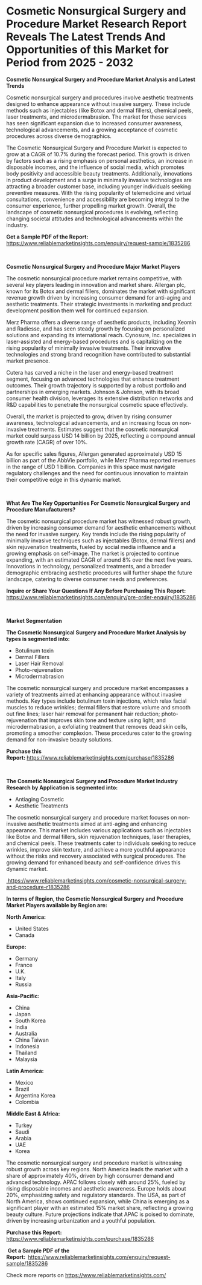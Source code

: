 <p><h1>Cosmetic Nonsurgical Surgery and Procedure Market Research Report Reveals The Latest Trends And Opportunities of this Market for Period from 2025 - 2032</h1></p><p><strong>Cosmetic Nonsurgical Surgery and Procedure Market Analysis and Latest Trends</strong></p>
<p><p>Cosmetic nonsurgical surgery and procedures involve aesthetic treatments designed to enhance appearance without invasive surgery. These include methods such as injectables (like Botox and dermal fillers), chemical peels, laser treatments, and microdermabrasion. The market for these services has seen significant expansion due to increased consumer awareness, technological advancements, and a growing acceptance of cosmetic procedures across diverse demographics.</p><p>The Cosmetic Nonsurgical Surgery and Procedure Market is expected to grow at a CAGR of 10.7% during the forecast period. This growth is driven by factors such as a rising emphasis on personal aesthetics, an increase in disposable incomes, and the influence of social media, which promotes body positivity and accessible beauty treatments. Additionally, innovations in product development and a surge in minimally invasive technologies are attracting a broader customer base, including younger individuals seeking preventive measures. With the rising popularity of telemedicine and virtual consultations, convenience and accessibility are becoming integral to the consumer experience, further propelling market growth. Overall, the landscape of cosmetic nonsurgical procedures is evolving, reflecting changing societal attitudes and technological advancements within the industry.</p></p>
<p><strong>Get a Sample PDF of the Report:&nbsp;</strong> <a href="https://www.reliablemarketinsights.com/enquiry/request-sample/1835286?utm_campaign=3497&utm_medium=2&utm_source=Github&utm_content=ia&utm_term=26032025&utm_id=cosmetic-nonsurgical-surgery-and-procedure">https://www.reliablemarketinsights.com/enquiry/request-sample/1835286</a></p>
<p>&nbsp;</p>
<p><strong>Cosmetic Nonsurgical Surgery and Procedure Major Market Players</strong></p>
<p><p>The cosmetic nonsurgical procedure market remains competitive, with several key players leading in innovation and market share. Allergan plc, known for its Botox and dermal fillers, dominates the market with significant revenue growth driven by increasing consumer demand for anti-aging and aesthetic treatments. Their strategic investments in marketing and product development position them well for continued expansion.</p><p>Merz Pharma offers a diverse range of aesthetic products, including Xeomin and Radiesse, and has seen steady growth by focusing on personalized solutions and expanding its international reach. Cynosure, Inc. specializes in laser-assisted and energy-based procedures and is capitalizing on the rising popularity of minimally invasive treatments. Their innovative technologies and strong brand recognition have contributed to substantial market presence.</p><p>Cutera has carved a niche in the laser and energy-based treatment segment, focusing on advanced technologies that enhance treatment outcomes. Their growth trajectory is supported by a robust portfolio and partnerships in emerging markets. Johnson & Johnson, with its broad consumer health division, leverages its extensive distribution networks and R&D capabilities to penetrate the nonsurgical cosmetic space effectively.</p><p>Overall, the market is projected to grow, driven by rising consumer awareness, technological advancements, and an increasing focus on non-invasive treatments. Estimates suggest that the cosmetic nonsurgical market could surpass USD 14 billion by 2025, reflecting a compound annual growth rate (CAGR) of over 10%.</p><p>As for specific sales figures, Allergan generated approximately USD 15 billion as part of the AbbVie portfolio, while Merz Pharma reported revenues in the range of USD 1 billion. Companies in this space must navigate regulatory challenges and the need for continuous innovation to maintain their competitive edge in this dynamic market.</p></p>
<p>&nbsp;</p>
<p><strong>What Are The Key Opportunities For Cosmetic Nonsurgical Surgery and Procedure Manufacturers?</strong></p>
<p><p>The cosmetic nonsurgical procedure market has witnessed robust growth, driven by increasing consumer demand for aesthetic enhancements without the need for invasive surgery. Key trends include the rising popularity of minimally invasive techniques such as injectables (Botox, dermal fillers) and skin rejuvenation treatments, fueled by social media influence and a growing emphasis on self-image. The market is projected to continue expanding, with an estimated CAGR of around 8% over the next five years. Innovations in technology, personalized treatments, and a broader demographic embracing aesthetic procedures will further shape the future landscape, catering to diverse consumer needs and preferences.</p></p>
<p><strong>Inquire or Share Your Questions If Any Before Purchasing This Report:</strong> <a href="https://www.reliablemarketinsights.com/enquiry/pre-order-enquiry/1835286?utm_campaign=3497&utm_medium=2&utm_source=Github&utm_content=ia&utm_term=26032025&utm_id=cosmetic-nonsurgical-surgery-and-procedure">https://www.reliablemarketinsights.com/enquiry/pre-order-enquiry/1835286</a></p>
<p>&nbsp;</p>
<p><strong>Market Segmentation</strong></p>
<p><strong>The Cosmetic Nonsurgical Surgery and Procedure Market Analysis by types is segmented into:</strong></p>
<p><ul><li>Botulinum toxin</li><li>Dermal Fillers</li><li>Laser Hair Removal</li><li>Photo-rejuvenation</li><li>Microdermabrasion</li></ul></p>
<p><p>The cosmetic nonsurgical surgery and procedure market encompasses a variety of treatments aimed at enhancing appearance without invasive methods. Key types include botulinum toxin injections, which relax facial muscles to reduce wrinkles; dermal fillers that restore volume and smooth out fine lines; laser hair removal for permanent hair reduction; photo-rejuvenation that improves skin tone and texture using light; and microdermabrasion, a exfoliating treatment that removes dead skin cells, promoting a smoother complexion. These procedures cater to the growing demand for non-invasive beauty solutions.</p></p>
<p><strong>Purchase this Report:&nbsp;</strong><a href="https://www.reliablemarketinsights.com/purchase/1835286?utm_campaign=3497&utm_medium=2&utm_source=Github&utm_content=ia&utm_term=26032025&utm_id=cosmetic-nonsurgical-surgery-and-procedure">https://www.reliablemarketinsights.com/purchase/1835286</a></p>
<p>&nbsp;</p>
<p><strong>The Cosmetic Nonsurgical Surgery and Procedure Market Industry Research by Application is segmented into:</strong></p>
<p><ul><li>Antiaging Cosmetic</li><li>Aesthetic Treatments</li></ul></p>
<p><p>The cosmetic nonsurgical surgery and procedure market focuses on non-invasive aesthetic treatments aimed at anti-aging and enhancing appearance. This market includes various applications such as injectables like Botox and dermal fillers, skin rejuvenation techniques, laser therapies, and chemical peels. These treatments cater to individuals seeking to reduce wrinkles, improve skin texture, and achieve a more youthful appearance without the risks and recovery associated with surgical procedures. The growing demand for enhanced beauty and self-confidence drives this dynamic market.</p></p>
<p><a href="https://www.reliablemarketinsights.com/cosmetic-nonsurgical-surgery-and-procedure-r1835286?utm_campaign=3497&utm_medium=2&utm_source=Github&utm_content=ia&utm_term=26032025&utm_id=cosmetic-nonsurgical-surgery-and-procedure">&nbsp;https://www.reliablemarketinsights.com/cosmetic-nonsurgical-surgery-and-procedure-r1835286</a></p>
<p><strong>In terms of Region, the Cosmetic Nonsurgical Surgery and Procedure Market Players available by Region are:</strong></p>
<p>
    <p> <strong> North America: </strong>
        <ul>
            <li>United States</li>
            <li>Canada</li>
        </ul>
        </p> 
    <p> <strong> Europe: </strong>
        <ul>
            <li>Germany</li>
            <li>France</li>
            <li>U.K.</li>
            <li>Italy</li>
            <li>Russia</li>
        </ul>
        </p> 
    <p> <strong> Asia-Pacific: </strong>
        <ul>
            <li>China</li>
            <li>Japan</li>
            <li>South Korea</li>
            <li>India</li>
            <li>Australia</li>
            <li>China Taiwan</li>
            <li>Indonesia</li>
            <li>Thailand</li>
            <li>Malaysia</li>
        </ul>
        </p> 
    <p> <strong> Latin America: </strong>
        <ul>
            <li>Mexico</li>
            <li>Brazil</li>
            <li>Argentina Korea</li>
            <li>Colombia</li>
        </ul>
        </p> 
    <p> <strong> Middle East & Africa: </strong>
        <ul>
            <li>Turkey</li>
            <li>Saudi</li>
            <li>Arabia</li>
            <li>UAE</li>
            <li>Korea</li>
        </ul>
    </p>
    </p>
<p><p>The cosmetic nonsurgical surgery and procedure market is witnessing robust growth across key regions. North America leads the market with a share of approximately 40%, driven by high consumer demand and advanced technology. APAC follows closely with around 25%, fueled by rising disposable incomes and aesthetic awareness. Europe holds about 20%, emphasizing safety and regulatory standards. The USA, as part of North America, shows continued expansion, while China is emerging as a significant player with an estimated 15% market share, reflecting a growing beauty culture. Future projections indicate that APAC is poised to dominate, driven by increasing urbanization and a youthful population.</p></p>
<p><strong>Purchase this Report: </strong><a href="https://www.reliablemarketinsights.com/purchase/1835286?utm_campaign=3497&utm_medium=2&utm_source=Github&utm_content=ia&utm_term=26032025&utm_id=cosmetic-nonsurgical-surgery-and-procedure">https://www.reliablemarketinsights.com/purchase/1835286</a></p>
<p>&nbsp;<strong>Get a Sample PDF of the Report:&nbsp;&nbsp;</strong><a href="https://www.reliablemarketinsights.com/enquiry/request-sample/1835286?utm_campaign=3497&utm_medium=2&utm_source=Github&utm_content=ia&utm_term=26032025&utm_id=cosmetic-nonsurgical-surgery-and-procedure">https://www.reliablemarketinsights.com/enquiry/request-sample/1835286</a></p>
<p><strong></strong></p>
<p>Check more reports on <a href="https://www.reliablemarketinsights.com/?utm_campaign=3497&utm_medium=2&utm_source=Github&utm_content=ia&utm_term=26032025&utm_id=cosmetic-nonsurgical-surgery-and-procedure">https://www.reliablemarketinsights.com/</a></p>